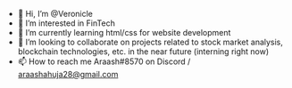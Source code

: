 - 👋 Hi, I’m @Veronicle
- 👀 I’m interested in FinTech
- 🌱 I’m currently learning html/css for website development
- 💞️ I’m looking to collaborate on projects related to stock market analysis, blockchain technologies, etc. in the near future (interning right now)
- 📫 How to reach me Araash#8570 on Discord / araashahuja28@gmail.com

<!---
Veronicle/Veronicle is a ✨ special ✨ repository because its `README.md` (this file) appears on your GitHub profile.
You can click the Preview link to take a look at your changes.
--->
